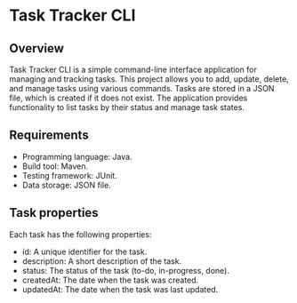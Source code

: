 # Task Tracker CLI

## Overview

Task Tracker CLI is a simple command-line interface application for managing and tracking tasks. This project allows you to add, update, delete, and manage tasks using various commands. Tasks are stored in a JSON file, which is created if it does not exist. The application provides functionality to list tasks by their status and manage task states.

## Requirements

- Programming language: Java.
- Build tool: Maven.
- Testing framework: JUnit.
- Data storage: JSON file.

## Task properties

Each task has the following properties:

- id: A unique identifier for the task.
- description: A short description of the task.
- status: The status of the task (to-do, in-progress, done).
- createdAt: The date when the task was created.
- updatedAt: The date when the task was last updated.
